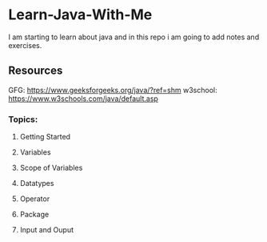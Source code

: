 # Learn-Java-With-Me

I am starting to learn about java and in this repo i am going to add notes and exercises.

## Resources

GFG: https://www.geeksforgeeks.org/java/?ref=shm
w3school: https://www.w3schools.com/java/default.asp

### Topics:

1. Getting Started

2. Variables

3. Scope of Variables

4. Datatypes

5. Operator

6. Package

7. Input and Ouput
